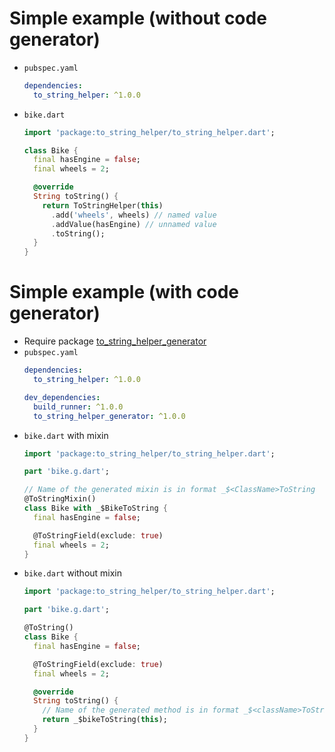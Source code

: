 # Simple example (without code generator)
* `pubspec.yaml`
  ```yaml
  dependencies:
    to_string_helper: ^1.0.0
  ```

* `bike.dart`
  ```dart
  import 'package:to_string_helper/to_string_helper.dart';
  
  class Bike {
    final hasEngine = false;
    final wheels = 2;
  
    @override
    String toString() {
      return ToStringHelper(this)
        .add('wheels', wheels) // named value
        .addValue(hasEngine) // unnamed value
        .toString();
    }
  }
  ```

# Simple example (with code generator)
* Require package [to_string_helper_generator](https://pub.dev/packages/to_string_helper_generator)
* `pubspec.yaml`
  ```yaml
  dependencies:
    to_string_helper: ^1.0.0

  dev_dependencies:
    build_runner: ^1.0.0
    to_string_helper_generator: ^1.0.0
  ```
* `bike.dart` with mixin
  ```dart
  import 'package:to_string_helper/to_string_helper.dart';

  part 'bike.g.dart';

  // Name of the generated mixin is in format _$<ClassName>ToString  
  @ToStringMixin()
  class Bike with _$BikeToString {
    final hasEngine = false;

    @ToStringField(exclude: true)
    final wheels = 2;
  }
  ```
* `bike.dart` without mixin
  ```dart
  import 'package:to_string_helper/to_string_helper.dart';

  part 'bike.g.dart';

  @ToString()
  class Bike {
    final hasEngine = false;

    @ToStringField(exclude: true)
    final wheels = 2;
  
    @override
    String toString() {
      // Name of the generated method is in format _$<className>ToString()
      return _$bikeToString(this);
    }
  }
  ```
